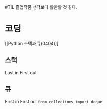 #TIL
졸업작품 생각보다 할만할 것 같다.

# 코딩
[[Python 스택과 큐(0404)]]
## 스택
Last in First out

## 큐
First in First out
`from collections import deque`

